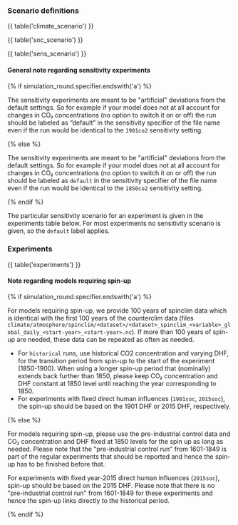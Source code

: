 ### Scenario definitions

{{ table('climate_scenario') }}

{{ table('soc_scenario') }}

{{ table('sens_scenario') }}

#### General note regarding sensitivity experiments

{% if simulation_round.specifier.endswith('a') %}

The sensitivity experiments are meant to be "artificial" deviations from the default settings. So for example if your model does not at all account for changes in CO₂ concentrations (no option to switch it on or off) the run should be labeled as “default” in the sensitivity specifier of the file name even if the run would be identical to the `1901co2` sensitivity setting.

{% else %}

The sensitivity experiments are meant to be "artificial" deviations from the default settings. So for example if your model does not at all account for changes in CO₂ concentrations (no option to switch it on or off) the run should be labeled as `default` in the sensitivity specifier of the file name even if the run would be identical to the `1850co2` sensitivity setting.

{% endif %}

The particular sensitivity scenario for an experiment is given in the experiments table below. For most experiments no sensitivity scenario is given, so the `default` label applies.


### Experiments

{{ table('experiments') }}

#### Note regarding models requiring spin-up

{% if simulation_round.specifier.endswith('a') %}

For models requiring spin-up, we provide 100 years of spinclim data which is identical with the first 100 years of the counterclim data (files `climate/atmosphere/spinclim/<dataset>/<dataset>_spinclim_<variable>_global_daily_<start-year>_<start-year>.nc`). If more than 100 years of spin-up are needed, these data can be repeated as often as needed.

* For `historical` runs, use historical CO2 concentration and varying DHF, for the transition period from spin-up to the start of the experiment (1850-1900). When using a longer spin-up period that (nominally) extends back further than 1850, please keep CO₂ concentration and DHF constant at 1850 level until reaching the year corresponding to 1850.
* For experiments with fixed direct human influences (`1901soc`, `2015soc`), the spin-up should be based on the 1901 DHF or 2015 DHF, respectively.

{% else %}

For models requiring spin-up, please use the pre-industrial control data and CO₂ concentration and DHF fixed at 1850 levels for the spin up as long as needed. Please note that the "pre-industrial control run" from 1601-1849 is part of the regular experiments that should be reported and hence the spin-up has to be finished before that.

For experiments with fixed year-2015 direct human influences (`2015soc`), spin-up should be based on the 2015 DHF. Please note that there is no "pre-industrial control run" from 1601-1849 for these experiments and hence the spin-up links directly to the historical period.

{% endif %}
